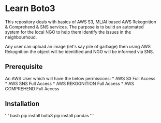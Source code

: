 # Learn Boto3
This repository deals with basics of AWS S3, ML/AI based AWS Rekognition & Comprehend & SNS services.
The purpose is to build an automated system for the local NGO to help them identify the issues in the neighbourhoud. 

Any user can upload an image (let's say pile of garbage) then using AWS Rekognition the object will be identified and NGO will be informed via SNS. 

## Prerequisite
An AWS User which will have the below permissions:
    * AWS S3 Full Access
    * AWS SNS Full Access
    * AWS REKOGNITION Full Access
    * AWS COMPREHEND Full Access

## Installation 
''' bash
pip install boto3
pip install pandas
'''


